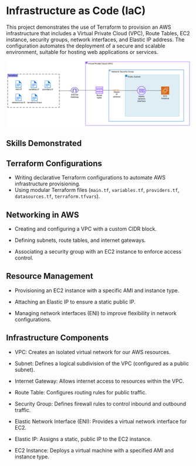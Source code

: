# Infrastructure as Code (IaC)

This project demonstrates the use of Terraform to provision an AWS infrastructure that includes a Virtual Private Cloud (VPC), Route Tables, EC2 instance, security groups, network interfaces, and Elastic IP address. The configuration automates the deployment of a secure and scalable environment, suitable for hosting web applications or services.

![Flow chart](Terraform-Flow-Chart.png)

## Skills Demonstrated

## Terraform Configurations

* Writing declarative Terraform configurations to automate AWS infrastructure provisioning.
* Using modular Terraform files (`main.tf`, `variables.tf`, `providers.tf`, `datasources.tf`, `terraform.tfvars`).

## Networking in AWS

* Creating and configuring a VPC with a custom CIDR block.

* Defining subnets, route tables, and internet gateways.

* Associating a security group with an EC2 instance to enforce access control.

## Resource Management

* Provisioning an EC2 instance with a specific AMI and instance type.

* Attaching an Elastic IP to ensure a static public IP.

* Managing network interfaces (ENI) to improve flexibility in network configurations.


## Infrastructure Components

* VPC: Creates an isolated virtual network for our AWS resources.

* Subnet: Defines a logical subdivision of the VPC (configured as a public subnet).

* Internet Gateway: Allows internet access to resources within the VPC.

* Route Table: Configures routing rules for public traffic.

* Security Group: Defines firewall rules to control inbound and outbound traffic.

* Elastic Network Interface (ENI): Provides a virtual network interface for EC2.

* Elastic IP: Assigns a static, public IP to the EC2 instance.

* EC2 Instance: Deploys a virtual machine with a specified AMI and instance type.